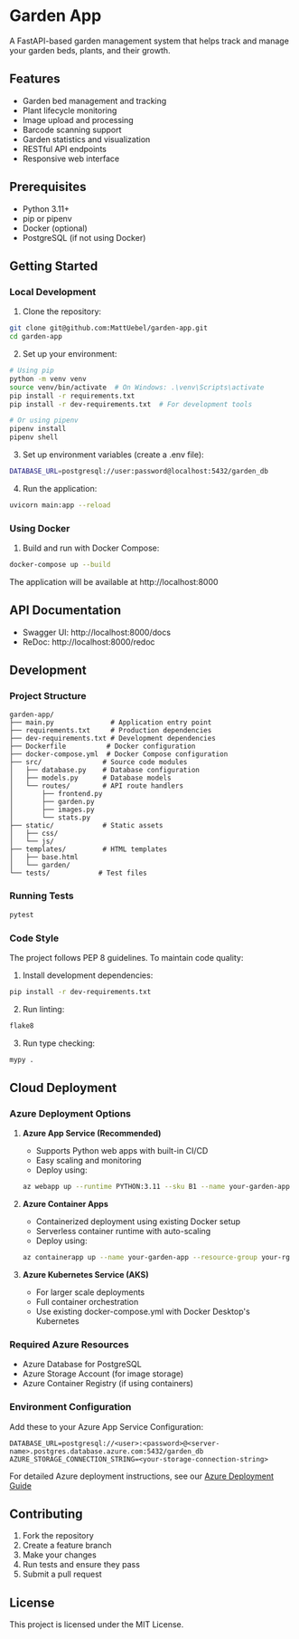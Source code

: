 # Garden App
A FastAPI-based garden management system that helps track and manage your garden beds, plants, and their growth.

## Features
- Garden bed management and tracking
- Plant lifecycle monitoring
- Image upload and processing
- Barcode scanning support
- Garden statistics and visualization
- RESTful API endpoints
- Responsive web interface

## Prerequisites
- Python 3.11+
- pip or pipenv
- Docker (optional)
- PostgreSQL (if not using Docker)

## Getting Started

### Local Development
1. Clone the repository:
```bash
git clone git@github.com:MattUebel/garden-app.git
cd garden-app
```

2. Set up your environment:
```bash
# Using pip
python -m venv venv
source venv/bin/activate  # On Windows: .\venv\Scripts\activate
pip install -r requirements.txt
pip install -r dev-requirements.txt  # For development tools

# Or using pipenv
pipenv install
pipenv shell
```

3. Set up environment variables (create a .env file):
```bash
DATABASE_URL=postgresql://user:password@localhost:5432/garden_db
```

4. Run the application:
```bash
uvicorn main:app --reload
```

### Using Docker
1. Build and run with Docker Compose:
```bash
docker-compose up --build
```

The application will be available at http://localhost:8000

## API Documentation
- Swagger UI: http://localhost:8000/docs
- ReDoc: http://localhost:8000/redoc

## Development

### Project Structure
```
garden-app/
├── main.py              # Application entry point
├── requirements.txt     # Production dependencies
├── dev-requirements.txt # Development dependencies
├── Dockerfile          # Docker configuration
├── docker-compose.yml  # Docker Compose configuration
├── src/               # Source code modules
│   ├── database.py    # Database configuration
│   ├── models.py      # Database models
│   └── routes/        # API route handlers
│       ├── frontend.py
│       ├── garden.py
│       ├── images.py
│       └── stats.py
├── static/            # Static assets
│   ├── css/
│   └── js/
├── templates/         # HTML templates
│   ├── base.html
│   └── garden/
└── tests/            # Test files
```

### Running Tests
```bash
pytest
```

### Code Style
The project follows PEP 8 guidelines. To maintain code quality:

1. Install development dependencies:
```bash
pip install -r dev-requirements.txt
```

2. Run linting:
```bash
flake8
```

3. Run type checking:
```bash
mypy .
```

## Cloud Deployment

### Azure Deployment Options

1. **Azure App Service (Recommended)**
   - Supports Python web apps with built-in CI/CD
   - Easy scaling and monitoring
   - Deploy using:
   ```bash
   az webapp up --runtime PYTHON:3.11 --sku B1 --name your-garden-app
   ```

2. **Azure Container Apps**
   - Containerized deployment using existing Docker setup
   - Serverless container runtime with auto-scaling
   - Deploy using:
   ```bash
   az containerapp up --name your-garden-app --resource-group your-rg --image your-acr.azurecr.io/garden-app:latest
   ```

3. **Azure Kubernetes Service (AKS)**
   - For larger scale deployments
   - Full container orchestration
   - Use existing docker-compose.yml with Docker Desktop's Kubernetes

### Required Azure Resources
- Azure Database for PostgreSQL
- Azure Storage Account (for image storage)
- Azure Container Registry (if using containers)

### Environment Configuration
Add these to your Azure App Service Configuration:
```
DATABASE_URL=postgresql://<user>:<password>@<server-name>.postgres.database.azure.com:5432/garden_db
AZURE_STORAGE_CONNECTION_STRING=<your-storage-connection-string>
```

For detailed Azure deployment instructions, see our [Azure Deployment Guide](docs/azure-deployment.md)

## Contributing
1. Fork the repository
2. Create a feature branch
3. Make your changes
4. Run tests and ensure they pass
5. Submit a pull request

## License
This project is licensed under the MIT License.
